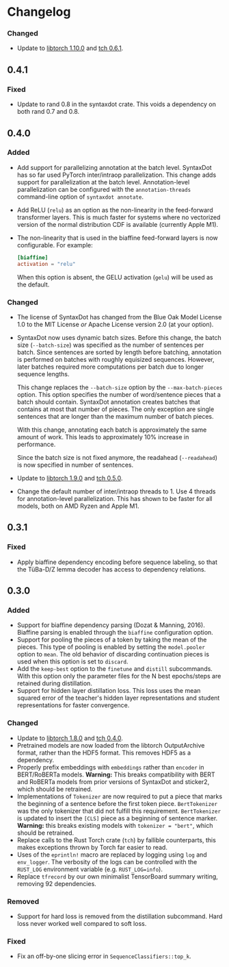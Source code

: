 # Changelog

### Changed

- Update to [libtorch
  1.10.0](https://github.com/pytorch/pytorch/releases/tag/v1.10.0) and
  [tch 0.6.1](https://github.com/LaurentMazare/tch-rs).

## 0.4.1

### Fixed

- Update to rand 0.8 in the syntaxdot crate. This voids a dependency on both
  rand 0.7 and 0.8.

## 0.4.0

### Added

- Add support for parallelizing annotation at the batch level. SyntaxDot has
  so far used PyTorch inter/intraop parallelization. This change adds
  support for parallelization at the batch level. Annotation-level
  parallelization can be configured with the `annotation-threads`
  command-line option of `syntaxdot annotate`.
- Add ReLU (`relu`) as an option as the non-linearity in the feed-forward
  transformer layers. This is much faster for systems where no vectorized
  version of the normal distribution CDF is available (currently Apple M1).
- The non-linearity that is used in the biaffine feed-forward layers is
  now configurable. For example:

  ```toml
  [biaffine]
  activation = "relu"
  ```

  When this option is absent, the GELU activation (`gelu`) will be used as
  the default.

### Changed

- The license of SyntaxDot has changed from the Blue Oak Model License 1.0
  to the MIT License *or* Apache License version 2.0 (at your option).
- SyntaxDot now uses dynamic batch sizes. Before this change, the batch
  size (`--batch-size`) was specified as the number of sentences per
  batch. Since sentences are sorted by length before batching, annotation
  is performed on batches with roughly equisized sequences. However,
  later batches required more computations per batch due to longer
  sequence lengths.

  This change replaces the `--batch-size` option by the `--max-batch-pieces`
  option. This option specifies the number of word/sentence pieces that
  a batch should contain. SyntaxDot annotation creates batches that contains
  at most that number of pieces. The only exception are single sentences
  that are longer than the maximum number of batch pieces.

  With this change, annotating each batch is approximately the same amount
  of work. This leads to approximately 10% increase in performance.

  Since the batch size is not fixed anymore, the readahead (`--readahead`)
  is now specified in number of sentences.
- Update to [libtorch
  1.9.0](https://github.com/pytorch/pytorch/releases/tag/v1.9.0) and
  [tch 0.5.0](https://github.com/LaurentMazare/tch-rs).
- Change the default number of inter/intraop threads to 1. Use 4 threads for
  annotation-level parallelization. This has shown to be faster for all models,
  both on AMD Ryzen and Apple M1.

## 0.3.1

### Fixed

- Apply biaffine dependency encoding before sequence labeling, so that
  the TüBa-D/Z lemma decoder has access to dependency relations.

## 0.3.0

### Added

- Support for biaffine dependency parsing (Dozat & Manning, 2016).
  Biaffine parsing is enabled through the `biaffine` configuration
  option.
- Support for pooling the pieces of a token by taking the mean of the
  pieces. This type of pooling is enabled by setting the
  `model.pooler` option to `mean`. The old behavior of discarding
  continuation pieces is used when this option is set to `discard`.
- Add the `keep-best` option to the `finetune` and `distill`
  subcommands. With this option only the parameter files for the N
  best epochs/steps are retained during distillation.
- Support for hidden layer distillation loss. This loss uses the mean
  squared error of the teacher's hidden layer representations and
  student representations for faster convergence.

### Changed

- Update to [libtorch
  1.8.0](https://github.com/pytorch/pytorch/releases/tag/v1.8.0) and
  [tch 0.4.0](https://github.com/LaurentMazare/tch-rs).
- Pretrained models are now loaded from the libtorch OutputArchive format,
  rather than the HDF5 format. This removes HDF5 as a dependency.
- Properly prefix embeddings with `embeddings` rather than `encoder` in
  BERT/RoBERTa models. **Warning:** This breaks compatibility with BERT and
  RoBERTa models from prior versions of SyntaxDot and sticker2, which should
  be retrained.
- Implementations of `Tokenizer` are now required to put a piece that marks the
  beginning of a sentence before the first token piece. `BertTokenizer` was the
  only tokenizer that did not fulfill this requirement. `BertTokenizer` is
  updated to insert the `[CLS]` piece as a beginning of sentence marker.
  **Warning:** this breaks existing models with `tokenizer = "bert"`, which should
  be retrained.
- Replace calls to the Rust Torch crate (`tch`) by fallible
  counterparts, this makes exceptions thrown by Torch far easier to
  read.
- Uses of the `eprintln!` macro are replaced by logging using `log` and
  `env_logger`. The verbosity of the logs can be controlled with the `RUST_LOG`
  environment variable (e.g. `RUST_LOG=info`).
- Replace `tfrecord` by our own minimalist TensorBoard summary writing, removing
  92 dependencies.

### Removed

- Support for hard loss is removed from the distillation subcommand. Hard loss
  never worked well compared to soft loss.

### Fixed

- Fix an off-by-one slicing error in `SequenceClassifiers::top_k`.
